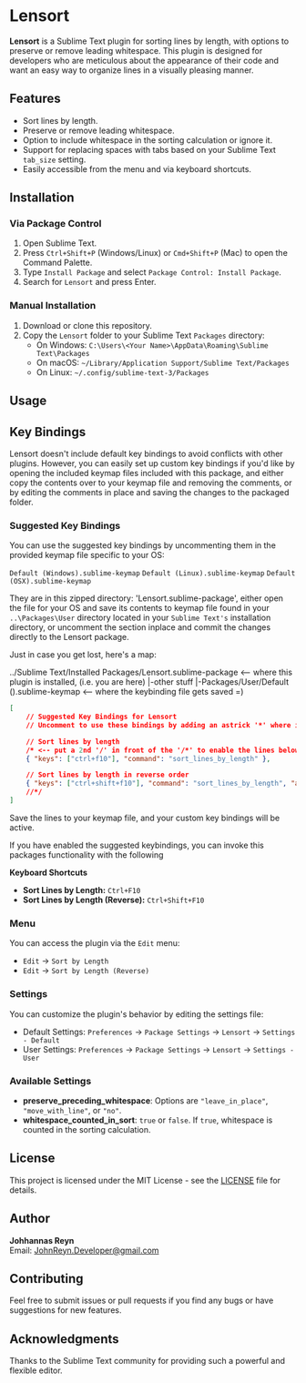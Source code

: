 # Lensort

**Lensort** is a Sublime Text plugin for sorting lines by length, with options to preserve or remove leading whitespace. This plugin is designed for developers who are meticulous about the appearance of their code and want an easy way to organize lines in a visually pleasing manner.

## Features

- Sort lines by length.
- Preserve or remove leading whitespace.
- Option to include whitespace in the sorting calculation or ignore it.
- Support for replacing spaces with tabs based on your Sublime Text `tab_size` setting.
- Easily accessible from the menu and via keyboard shortcuts.

## Installation

### Via Package Control

1. Open Sublime Text.
2. Press `Ctrl+Shift+P` (Windows/Linux) or `Cmd+Shift+P` (Mac) to open the Command Palette.
3. Type `Install Package` and select `Package Control: Install Package`.
4. Search for `Lensort` and press Enter.

### Manual Installation

1. Download or clone this repository.
2. Copy the `Lensort` folder to your Sublime Text `Packages` directory:
   - On Windows: `C:\Users\<Your Name>\AppData\Roaming\Sublime Text\Packages`
   - On macOS: `~/Library/Application Support/Sublime Text/Packages`
   - On Linux: `~/.config/sublime-text-3/Packages`
   
## Usage

## Key Bindings

Lensort doesn't include default key bindings to avoid conflicts with other plugins. However, you can easily set up custom key bindings if you'd like by opening the included keymap files included with this package, and either copy the contents over to your keymap file and removing the comments, or by editing the comments in place and saving the changes to the packaged folder.

### Suggested Key Bindings

You can use the suggested key bindings by uncommenting them in the provided keymap file specific to your OS:

`Default (Windows).sublime-keymap`
`Default (Linux).sublime-keymap`
`Default (OSX).sublime-keymap`

They are in this zipped directory: 'Lensort.sublime-package', either open the file for your OS
and save its contents to keymap file found in your `..\Packages\User` directory located in your
`Sublime Text's` installation directory, or uncomment the section inplace and commit the changes
directly to the Lensort package.

Just in case you get lost, here's a map:

../Sublime Text/Installed Packages/Lensort.sublime-package <-- where this plugin is installed, (i.e. you are here)
  |-other stuff
  |-Packages/User/Default (<Your OS>).sublime-keymap <-- where the keybinding file gets saved =)
  
```json
[
    // Suggested Key Bindings for Lensort
    // Uncomment to use these bindings by adding an astrick '*' where indicated below.

    // Sort lines by length
    /* <-- put a 2nd '/' in front of the '/*' to enable the lines below
    { "keys": ["ctrl+f10"], "command": "sort_lines_by_length" },

    // Sort lines by length in reverse order
    { "keys": ["ctrl+shift+f10"], "command": "sort_lines_by_length", "args": {"reverse": true} }
    //*/
]
```
Save the lines to your keymap file, and your custom key bindings will be active.

If you have enabled the suggested keybindings, you can invoke this packages functionality with the following 

**Keyboard Shortcuts**

- **Sort Lines by Length:** `Ctrl+F10`
- **Sort Lines by Length (Reverse):** `Ctrl+Shift+F10`

### Menu

You can access the plugin via the `Edit` menu:
- `Edit` -> `Sort by Length`
- `Edit` -> `Sort by Length (Reverse)`

### Settings

You can customize the plugin's behavior by editing the settings file:
- Default Settings: `Preferences` -> `Package Settings` -> `Lensort` -> `Settings - Default`
- User Settings: `Preferences` -> `Package Settings` -> `Lensort` -> `Settings - User`

### Available Settings

- **preserve_preceding_whitespace**: Options are `"leave_in_place"`, `"move_with_line"`, or `"no"`.
- **whitespace_counted_in_sort**: `true` or `false`. If `true`, whitespace is counted in the sorting calculation.

## License

This project is licensed under the MIT License - see the [LICENSE](LICENSE) file for details.

## Author

**Johhannas Reyn**  
Email: [JohnReyn.Developer@gmail.com](mailto:JohnReyn.Developer@gmail.com)

## Contributing

Feel free to submit issues or pull requests if you find any bugs or have suggestions for new features.

## Acknowledgments

Thanks to the Sublime Text community for providing such a powerful and flexible editor.
